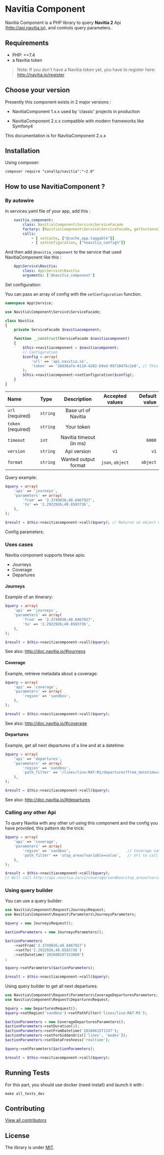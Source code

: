 # Navitia Component

Navitia Component is a PHP library to query __Navitia 2__ Api (http://api.navitia.io),
and controls query parameters.


## Requirements

- PHP: >=7.4
- a Navitia token

> Note:
> If you don't have a Navitia token yet, you have to register here: http://navitia.io/register

## Choose your version

Presently this component exists in 2 major versions :

- NavitiaComponent 1.x.x used by 'classic' projects in production

- NavitiaComponent 2.x.x compatible with modern frameworks like Symfony4

This documentation is for NavitiaComponent 2.x.x

## Installation

Using composer:

    composer require "canaltp/navitia":"~2.0"


## How to use NavitiaComponent ?

### By autowire

In services.yaml file of your app, add this :
``` yaml
    navitia_component:
        class: Navitia\Component\Service\ServiceFacade
        factory: [Navitia\Component\Service\ServiceFacade, getInstance]
        calls:
            - [ setCache, ["@cache.app.taggable"]]
            - [ setConfiguration, ["%navitia_config%"]]
```

And then add `@navitia_component` to the service that used NavitiaComponent like this :
``` yaml
    App\Service\Navitia:
        class: App\Service\Navitia
        arguments: ['@navitia_component']
```

Set configuration:

You can pass an array of config with the `setConfiguration` function.

``` php
namespace App\Service;

use Navitia\Component\Service\ServiceFacade;

class Navitia
{
    private ServiceFacade $navitiacomponent;

    function __construct(ServiceFacade $navitiacomponent)
    {
        $this->navitiacomponent = $navitiacomponent;
        // Configuration
        $config = array(
            'url' => 'api.navitia.io',
            'token' => '3b036afe-0110-4202-b9ed-99718476c2e0', // This token has an access to sandbox data
        );
        $this->navitiacomponent->setConfiguration($config);
    }
}
```

| Name                  | Type       | Description             | Accepted values    | Default value |
| :------------------   | :--------- |:----------------------: | :----------------: | ------------: |
| `url`   (required)    | `string`   | Base url of Navitia     |                    |               |
| `token` (required)    | `string`   | Your token              |                    |               |
| `timeout`             | `int`      | Navitia timeout (in ms) |                    |  `6000`       |
| `version`             | `string`   | Api version             | `v1`               | `v1`          |
| `format`              | `string`   | Wanted output format    | `json`, `object`   | `object`      |


Query example:

``` php
$query = array(
    'api' => 'journeys',
    'parameters' => array(
        'from' => '2.3749036;48.8467927',
        'to' => '2.2922926;48.8583736',
    ),
);

$result = $this->navitiacomponent->call($query); // Returns an object with Api result
```

Config parameters:



### Uses cases

Navitia component supports these apis:

- Journeys
- Coverage
- Departures

#### Journeys

Example of an itinerary:

``` php
$query = array(
    'api' => 'journeys',
    'parameters' => array(
        'from' => '2.3749036;48.8467927',
        'to' => '2.2922926;48.8583736',
    ),
);

$result = $this->navitiacomponent->call($query);
```

See also: http://doc.navitia.io/#journeys


#### Coverage

Example, retrieve metadata about a coverage:

``` php
$query = array(
    'api' => 'coverage',
    'parameters' => array(
        'region' => 'sandbox',
    ),
);

$result = $this->navitiacomponent->call($query);
```

See also: http://doc.navitia.io/#coverage


#### Departures

Example, get all next departures of a line and at a datetime:

``` php
$query = array(
    'api' => 'departures',
    'parameters' => array(
        'region' => 'sandbox',
        'path_filter' => '/lines/line:RAT:M1/departures?from_datetime=20160615T1337'
    ),
);

$result = $this->navitiacomponent->call($query);
```

See also: http://doc.navitia.io/#departures


### Calling any other Api

To query Navitia with any other url using this component
and the config you have provided, this pattern do the trick:

``` php
$query = array(
    'api' => 'coverage',
    'parameters' => array(
        'region' => 'sandbox',                          // Coverage name
        'path_filter' => 'stop_areas?variable=value',   // Url to call
    ),
);

$result = $this->navitiacomponent->call($query);
// Will call http://api.navitia.io/v1/coverage/sandbox/stop_areas?variable=value
```


### Using query builder

You can use a query builder:

``` php
use Navitia\Component\Request\JourneysRequest;
use Navitia\Component\Request\Parameters\JourneysParameters;

$query = new JourneysRequest();

$actionParameters = new JourneysParameters();

$actionParameters
    ->setFrom('2.3749036;48.8467927')
    ->setTo('2.2922926;48.8583736')
    ->setDatetime('20160819T153000')
;

$query->setParameters($actionParameters);

$result = $this->navitiacomponent->call($query);
```

Using query builder to get all next departures:

``` php
use Navitia\Component\Request\Parameters\CoverageDeparturesParameters;
use Navitia\Component\Request\DeparturesRequest;

$query = new DeparturesRequest();
$query->setRegion('sandbox')->setPathFilter('lines/line:RAT:M1');

$actionParameters = new CoverageDeparturesParameters();
$actionParameters->setDuration(1);
$actionParameters->setFromDatetime('20160615T1337');
$actionParameters->setForbiddenUris(['lines', 'modes']);
$actionParameters->setDataFreshness('realtime');

$query->setParameters($actionParameters);

$result = $this->navitiacomponent->call($query);
```


## Running Tests

For this part, you should use docker (need install) and launch it with :

```shell
make all_tests_dev
```


## Contributing

[View all contributors](https://github.com/CanalTP/NavitiaComponent/graphs/contributors)

## License

The library is under [MIT](LICENSE).
